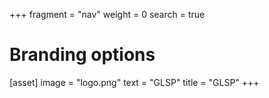 +++
fragment = "nav"
weight = 0
search = true

# Branding options
[asset]
  image = "logo.png"
  text = "GLSP"
  title = "GLSP"
+++
